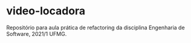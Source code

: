 # video-locadora
Repositório para aula prática de refactoring da disciplina Engenharia de Software, 2021/1 UFMG.
